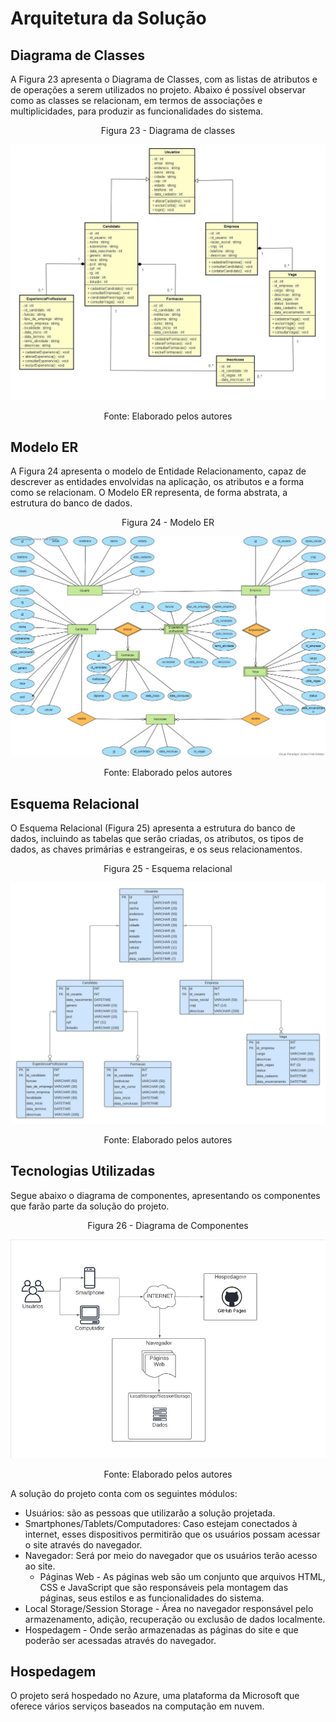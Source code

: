 # Arquitetura da Solução

## Diagrama de Classes

A Figura 23 apresenta o Diagrama de Classes, com as listas de atributos e de operações a serem utilizados no projeto. Abaixo é possível observar como as classes se relacionam, em termos de associações e multiplicidades, para produzir as funcionalidades do sistema.

<p align="center">Figura 23 - Diagrama de classes</p>

<div align="center">

<img src="img\classDiagram.jpg">

</div>

<p align="center">Fonte: Elaborado pelos autores</p>

## Modelo ER

A Figura 24 apresenta o modelo de Entidade Relacionamento, capaz de descrever as entidades envolvidas na aplicação, os atributos e a forma como se relacionam. O Modelo ER representa, de forma abstrata, a estrutura do banco de dados.

<p align="center">Figura 24 - Modelo ER</p>

<div align="center">

<img src="img\EntidadeERelacionamento.jpg">

</div>

<p align="center">Fonte: Elaborado pelos autores</p>



## Esquema Relacional

O Esquema Relacional (Figura 25) apresenta a estrutura do banco de dados, incluindo as tabelas que serão criadas, os atributos, os tipos de dados, as chaves primárias e estrangeiras, e os seus relacionamentos. 

<p align="center">Figura 25 - Esquema relacional</p>

<div align="center">

<img src="img\EsquemaRelacional.jpeg">

</div>

<p align="center">Fonte: Elaborado pelos autores</p>

## Tecnologias Utilizadas

Segue abaixo o diagrama de componentes, apresentando os componentes que farão parte da solução do projeto.

<p align="center">Figura 26 - Diagrama de Componentes</p>

<div align="center">

<img src="img\diagramaComponentes.jpeg">

</div>

<p align="center">Fonte: Elaborado pelos autores</p>

A solução do projeto conta com os seguintes módulos:

- Usuários: são as pessoas que utilizarão a solução projetada.
- Smartphones/Tablets/Computadores: Caso estejam conectados à internet, esses dispositivos permitirão que os usuários possam acessar o site através do     navegador.  
- Navegador: Será por meio do navegador que os usuários terão acesso ao site.
    - Páginas Web - As páginas web são um conjunto que arquivos HTML, CSS e JavaScript que são responsáveis pela montagem das páginas, seus estilos e as       funcionalidades do sistema.
- Local Storage/Session Storage - Área no navegador responsável pelo armazenamento, adição, recuperação ou exclusão de dados localmente.
- Hospedagem - Onde serão armazenadas as páginas do site e que poderão ser acessadas através do navegador.


## Hospedagem

O projeto será hospedado no Azure, uma plataforma da Microsoft que oferece vários serviços baseados na computação em nuvem.
